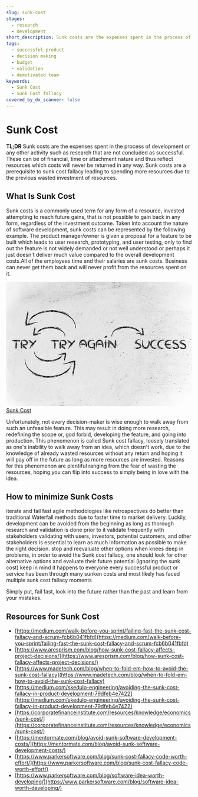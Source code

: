 ```yaml
---
slug: sunk-cost
stages:
  - research
  - development
short_description: Sunk costs are the expenses spent in the process of development or any other activity such as research that are not concluded as successful. These can be of financial, time, or one's attachment nature and are thus resources which costs won’t return in any way.
tags:
  - successful product
  - decision making
  - budget
  - validation
  - demotivated team
keywords:
  - Sunk Cost
  - Sunk Cost fallacy
covered_by_dx_scanner: false
---
```


# Sunk Cost

**TL;DR** Sunk costs are the expenses spent in the process of development or any other activity such as research that are not concluded as successful. These can be of financial, time or attachment nature and thus reflect resources which costs will never be returned in any way. Sunk costs are a prerequisite to sunk cost fallacy leading to spending more resources due to the previous wasted investment of resources.

## What Is Sunk Cost

Sunk costs is a commonly used term for any form of a resource, invested attempting to reach future gains, that is not possible to gain back in any form, regardless of the investment outcome. Taken into account the nature of software development, sunk costs can be represented by the following example.
The product manager/owner is given a proposal for a feature to be built which leads to user research, prototyping, and user testing, only to find out the feature is not widely demanded or not well understood or perhaps it just doesn't deliver much value compared to the overall development costs.All of the employees time and their salaries are sunk costs. Business can never get them back and will never profit from the resources spent on it.

![Sunk Cost](/files/sunk-cost.jpeg)
[Sunk Cost](https://medium.com/walk-before-you-sprint/failing-fast-the-sunk-cost-fallacy-and-scrum-fcb6b041fbfd)

Unfortunately, not every decision-maker is wise enough to walk away from such an unfeasible feature. This may result in doing more research, redefining the scope or, god forbid, developing the feature, and going into production. This phenomenon is called Sunk cost fallacy, loosely translated as one's inability to walk away from an idea, which doesn't work, due to the knowledge of already wasted resources without any return and hoping it will pay off in the future as long as more resources are invested. Reasons for this phenomenon are plentiful ranging from the fear of wasting the resources, hoping you can flip into success to simply being in love with the idea.

## How to minimize Sunk Costs

iterate and fail fast
agile methodologies like retrospectives do better than traditional Waterfall methods due to faster time to market delivery. Luckily, development can be avoided from the beginning as long as thorough research and validation is done prior to it
validate frequently with stakeholders
validating with users, investors, potential customers, and other stakeholders is essential to learn as much information as possible to make the right decision.
stop and reevaluate other options
when knees deep in problems, in order to avoid the Sunk cost fallacy, one should look for other alternative options and evaluate their future potential (ignoring the sunk cost)
keep in mind it happens to everyone
every successful product or service has been through many sunken costs and most likely has faced multiple sunk cost fallacy moments

Simply put, fail fast, look into the future rather than the past and learn from your mistakes.


## Resources for Sunk Cost
* [https://medium.com/walk-before-you-sprint/failing-fast-the-sunk-cost-fallacy-and-scrum-fcb6b041fbfd](https://medium.com/walk-before-you-sprint/failing-fast-the-sunk-cost-fallacy-and-scrum-fcb6b041fbfd)
* [https://www.aresprism.com/blog/how-sunk-cost-fallacy-affects-project-decisions/](https://www.aresprism.com/blog/how-sunk-cost-fallacy-affects-project-decisions/)
* [https://www.madetech.com/blog/when-to-fold-em-how-to-avoid-the-sunk-cost-fallacy](https://www.madetech.com/blog/when-to-fold-em-how-to-avoid-the-sunk-cost-fallacy)
* [https://medium.com/skedulo-engineering/avoiding-the-sunk-cost-fallacy-in-product-development-79dfeb4e7422](https://medium.com/skedulo-engineering/avoiding-the-sunk-cost-fallacy-in-product-development-79dfeb4e7422)
* [https://corporatefinanceinstitute.com/resources/knowledge/economics/sunk-cost/](https://corporatefinanceinstitute.com/resources/knowledge/economics/sunk-cost/)
* [https://mentormate.com/blog/avoid-sunk-software-development-costs/](https://mentormate.com/blog/avoid-sunk-software-development-costs/)
* [https://www.parkersoftware.com/blog/sunk-cost-fallacy-code-worth-effort/](https://www.parkersoftware.com/blog/sunk-cost-fallacy-code-worth-effort/)
* [https://www.parkersoftware.com/blog/software-idea-worth-developing/](https://www.parkersoftware.com/blog/software-idea-worth-developing/)
